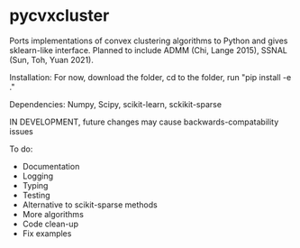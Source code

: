# pycvxcluster

Ports implementations of convex clustering algorithms to Python and gives sklearn-like interface. Planned to include ADMM (Chi, Lange 2015), SSNAL (Sun, Toh, Yuan 2021).

Installation: For now, download the folder, cd to the folder, run "pip install -e ."

Dependencies: Numpy, Scipy, scikit-learn, sckikit-sparse

IN DEVELOPMENT, future changes may cause backwards-compatability issues

To do:
* Documentation
* Logging
* Typing
* Testing
* Alternative to scikit-sparse methods
* More algorithms
* Code clean-up
* Fix examples
